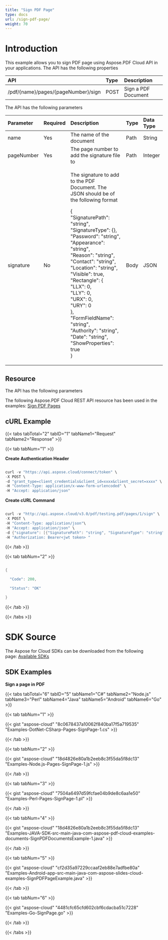 ```yaml
---
title: "Sign PDF Page"
type: docs
url: /sign-pdf-page/
weight: 70
---
```


# **Introduction**
This example allows you to sign PDF page using Aspose.PDF Cloud API in your applications. The API has the following properties



|**API**|**Type**|**Description**|
| :- | :- | :- |
|/pdf/{name}/pages/{pageNumber}/sign|POST|Sign a PDF Document|
The API has the following parameters

|**Parameter**|**Required**|**Description**|**Type**|**Data Type**|
| :- | :- | :- | :- | :- |
|name|Yes|The name of the document|Path|String|
|pageNumber|Yes|The page number to add the signature file to|Path|Integer|
|signature|No|<p>The signature to add to the PDF Document. The JSON should be of the following format</p><p>{<br>"SignaturePath": "string",<br>"SignatureType": {},<br>"Password": "string",<br>"Appearance": "string",<br>"Reason": "string",<br>"Contact": "string",<br>"Location": "string",<br>"Visible": true,<br>"Rectangle": {<br>"LLX": 0,<br>"LLY": 0,<br>"URX": 0,<br>"URY": 0<br>},<br>"FormFieldName": "string",<br>"Authority": "string",<br>"Date": "string",<br>"ShowProperties": true<br>}</p>|Body|JSON|
## **Resource**
The API has the following parameters

The following Aspose.PDF Cloud REST API resource has been used in the examples: [Sign PDF Pages](https://apireference.aspose.cloud/pdf/#!/PdfPages/PdfPages_PostSignPage)
## **cURL Example**
{{< tabs tabTotal="2" tabID="1" tabName1="Request" tabName2="Response" >}}

{{< tab tabNum="1" >}}

**Create Authentication Header**

```java

curl -v "https://api.aspose.cloud/connect/token" \
-X POST \
-d "grant_type=client_credentials&client_id=xxxx&client_secret=xxxx" \
-H "Content-Type: application/x-www-form-urlencoded" \
-H "Accept: application/json"

```

**Create cURL Command**

```java

curl -v "http://api.aspose.cloud/v3.0/pdf/testing.pdf/pages/1/sign" \
-X POST \
-H "Content-Type: application/json"\
-H "Accept: application/json" \
-d {"signature": [{"SignaturePath": "string", "SignatureType": "string", "Password": "string", "Contact": "string", "Location": "string", "Visible": true, "Rectangle": {"X": 0, "Y": 0, "Width": 0, "Height": 0 }, "FormFieldName": "string", "Authority": "string", "Date": "string"}]} \
-H "Authorization: Bearer<jwt token> "

```

{{< /tab >}}

{{< tab tabNum="2" >}}

```java

{ 

  "Code": 200,

  "Status": "OK"

}

```

{{< /tab >}}

{{< /tabs >}}
# **SDK Source**
The Aspose for Cloud SDKs can be downloaded from the following page: [Available SDKs](/available-sdks/)
## **SDK Examples**
**Sign a page in PDF**

{{< tabs tabTotal="6" tabID="5" tabName1="C#" tabName2="Node.js" tabName3="Perl" tabName4="Java" tabName5="Android" tabName6="Go" >}}

{{< tab tabNum="1" >}}

{{< gist "aspose-cloud" "8c0678437a10062f840ba17f5a719535" "Examples-DotNet-CSharp-Pages-SignPage-1.cs" >}}

{{< /tab >}}

{{< tab tabNum="2" >}}

{{< gist "aspose-cloud" "18d4826e80a1b2eeb8c3f55da5f8dc13" "Examples-Node.js-Pages-SignPage-1.js" >}}

{{< /tab >}}

{{< tab tabNum="3" >}}

{{< gist "aspose-cloud" "7504a6497d59fcfae04b9de8c6aa1e50" "Examples-Perl-Pages-SignPage-1.pl" >}}

{{< /tab >}}

{{< tab tabNum="4" >}}

{{< gist "aspose-cloud" "18d4826e80a1b2eeb8c3f55da5f8dc13" "Examples-JAVA-SDK-src-main-java-com-aspose-pdf-cloud-examples-documents-SignPDFDocumentsExample-1.java" >}}

{{< /tab >}}

{{< tab tabNum="5" >}}

{{< gist "aspose-cloud" "cf2d35a97229ccaaf2eb88e7adfbe80a" "Examples-Android-app-src-main-java-com-aspose-slides-cloud-examples-SignPDFPageExample.java" >}}

{{< /tab >}}

{{< tab tabNum="6" >}}

{{< gist "aspose-cloud" "4481cfc65cfd602cbf6cdacba51c7228" "Examples-Go-SignPage.go" >}}

{{< /tab >}}

{{< /tabs >}}
